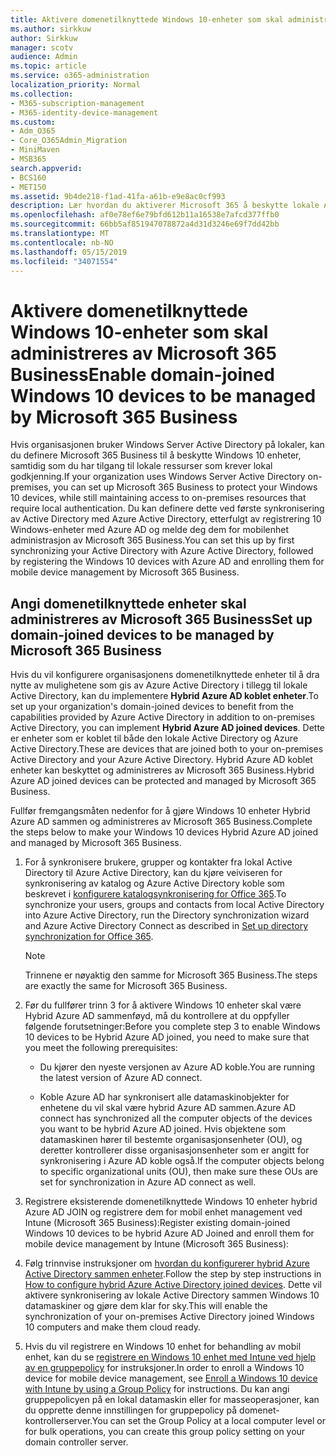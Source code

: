 ```yaml
---
title: Aktivere domenetilknyttede Windows 10-enheter som skal administreres av Microsoft 365 Business
ms.author: sirkkuw
author: Sirkkuw
manager: scotv
audience: Admin
ms.topic: article
ms.service: o365-administration
localization_priority: Normal
ms.collection:
- M365-subscription-management
- M365-identity-device-management
ms.custom:
- Adm_O365
- Core_O365Admin_Migration
- MiniMaven
- MSB365
search.appverid:
- BCS160
- MET150
ms.assetid: 9b4de218-f1ad-41fa-a61b-e9e8ac0cf993
description: Lær hvordan du aktiverer Microsoft 365 å beskytte lokale AD sammen Windows 10 enheter.
ms.openlocfilehash: af0e78ef6e79bfd612b11a16538e7afcd377ffb0
ms.sourcegitcommit: 66bb5af851947078872a4d31d3246e69f7dd42bb
ms.translationtype: MT
ms.contentlocale: nb-NO
ms.lasthandoff: 05/15/2019
ms.locfileid: "34071554"
---
```

# <a name="enable-domain-joined-windows-10-devices-to-be-managed-by-microsoft-365-business"></a><span data-ttu-id="6828c-103">Aktivere domenetilknyttede Windows 10-enheter som skal administreres av Microsoft 365 Business</span><span class="sxs-lookup"><span data-stu-id="6828c-103">Enable domain-joined Windows 10 devices to be managed by Microsoft 365 Business</span></span>

<span data-ttu-id="6828c-104">Hvis organisasjonen bruker Windows Server Active Directory på lokaler, kan du definere Microsoft 365 Business til å beskytte Windows 10 enheter, samtidig som du har tilgang til lokale ressurser som krever lokal godkjenning.</span><span class="sxs-lookup"><span data-stu-id="6828c-104">If your organization uses Windows Server Active Directory on-premises, you can set up Microsoft 365 Business to protect your Windows 10 devices, while still maintaining access to on-premises resources that require local authentication.</span></span> <span data-ttu-id="6828c-105">Du kan definere dette ved første synkronisering av Active Directory med Azure Active Directory, etterfulgt av registrering 10 Windows-enheter med Azure AD og melde deg dem for mobilenhet administrasjon av Microsoft 365 Business.</span><span class="sxs-lookup"><span data-stu-id="6828c-105">You can set this up by first synchronizing your Active Directory with Azure Active Directory, followed by registering the Windows 10 devices with Azure AD and enrolling them for mobile device management by Microsoft 365 Business.</span></span>
  
## <a name="set-up-domain-joined-devices-to-be-managed-by-microsoft-365-business"></a><span data-ttu-id="6828c-106">Angi domenetilknyttede enheter skal administreres av Microsoft 365 Business</span><span class="sxs-lookup"><span data-stu-id="6828c-106">Set up domain-joined devices to be managed by Microsoft 365 Business</span></span>

<span data-ttu-id="6828c-107">Hvis du vil konfigurere organisasjonens domenetilknyttede enheter til å dra nytte av mulighetene som gis av Azure Active Directory i tillegg til lokale Active Directory, kan du implementere **Hybrid Azure AD koblet enheter**.</span><span class="sxs-lookup"><span data-stu-id="6828c-107">To set up your organization's domain-joined devices to benefit from the capabilities provided by Azure Active Directory in addition to on-premises Active Directory, you can implement **Hybrid Azure AD joined devices**.</span></span> <span data-ttu-id="6828c-108">Dette er enheter som er koblet til både den lokale Active Directory og Azure Active Directory.</span><span class="sxs-lookup"><span data-stu-id="6828c-108">These are devices that are joined both to your on-premises Active Directory and your Azure Active Directory.</span></span> <span data-ttu-id="6828c-109">Hybrid Azure AD koblet enheter kan beskyttet og administreres av Microsoft 365 Business.</span><span class="sxs-lookup"><span data-stu-id="6828c-109">Hybrid Azure AD joined devices can be protected and managed by Microsoft 365 Business.</span></span> 
  
<span data-ttu-id="6828c-110">Fullfør fremgangsmåten nedenfor for å gjøre Windows 10 enheter Hybrid Azure AD sammen og administreres av Microsoft 365 Business.</span><span class="sxs-lookup"><span data-stu-id="6828c-110">Complete the steps below to make your Windows 10 devices Hybrid Azure AD joined and managed by Microsoft 365 Business.</span></span>
  
1. <span data-ttu-id="6828c-111">For å synkronisere brukere, grupper og kontakter fra lokal Active Directory til Azure Active Directory, kan du kjøre veiviseren for synkronisering av katalog og Azure Active Directory koble som beskrevet i [konfigurere katalogsynkronisering for Office 365](https://support.office.com/article/1b3b5318-6977-42ed-b5c7-96fa74b08846).</span><span class="sxs-lookup"><span data-stu-id="6828c-111">To synchronize your users, groups and contacts from local Active Directory into Azure Active Directory, run the Directory synchronization wizard and Azure Active Directory Connect as described in [Set up directory synchronization for Office 365](https://support.office.com/article/1b3b5318-6977-42ed-b5c7-96fa74b08846).</span></span>
    
    > [!NOTE]
    > <span data-ttu-id="6828c-112">Trinnene er nøyaktig den samme for Microsoft 365 Business.</span><span class="sxs-lookup"><span data-stu-id="6828c-112">The steps are exactly the same for Microsoft 365 Business.</span></span> 
  
2. <span data-ttu-id="6828c-113">Før du fullfører trinn 3 for å aktivere Windows 10 enheter skal være Hybrid Azure AD sammenføyd, må du kontrollere at du oppfyller følgende forutsetninger:</span><span class="sxs-lookup"><span data-stu-id="6828c-113">Before you complete step 3 to enable Windows 10 devices to be Hybrid Azure AD joined, you need to make sure that you meet the following prerequisites:</span></span>

   - <span data-ttu-id="6828c-114">Du kjører den nyeste versjonen av Azure AD koble.</span><span class="sxs-lookup"><span data-stu-id="6828c-114">You are running the latest version of Azure AD connect.</span></span>

   - <span data-ttu-id="6828c-115">Koble Azure AD har synkronisert alle datamaskinobjekter for enhetene du vil skal være hybrid Azure AD sammen.</span><span class="sxs-lookup"><span data-stu-id="6828c-115">Azure AD connect has synchronized all the computer objects of the devices you want to be hybrid Azure AD joined.</span></span> <span data-ttu-id="6828c-116">Hvis objektene som datamaskinen hører til bestemte organisasjonsenheter (OU), og deretter kontrollerer disse organisasjonsenheter som er angitt for synkronisering i Azure AD koble også.</span><span class="sxs-lookup"><span data-stu-id="6828c-116">If the computer objects belong to specific organizational units (OU), then make sure these OUs are set for synchronization in Azure AD connect as well.</span></span>
    
3. <span data-ttu-id="6828c-117">Registrere eksisterende domenetilknyttede Windows 10 enheter hybrid Azure AD JOIN og registrere dem for mobil enhet management ved Intune (Microsoft 365 Business):</span><span class="sxs-lookup"><span data-stu-id="6828c-117">Register existing domain-joined Windows 10 devices to be hybrid Azure AD Joined and enroll them for mobile device management by Intune (Microsoft 365 Business):</span></span>
    
4. <span data-ttu-id="6828c-118">Følg trinnvise instruksjoner om [hvordan du konfigurerer hybrid Azure Active Directory sammen enheter](https://go.microsoft.com/fwlink/p/?linkid=872870).</span><span class="sxs-lookup"><span data-stu-id="6828c-118">Follow the step by step instructions in [How to configure hybrid Azure Active Directory joined devices](https://go.microsoft.com/fwlink/p/?linkid=872870).</span></span> <span data-ttu-id="6828c-119">Dette vil aktivere synkronisering av lokale Active Directory sammen Windows 10 datamaskiner og gjøre dem klar for sky.</span><span class="sxs-lookup"><span data-stu-id="6828c-119">This will enable the synchronization of your on-premises Active Directory joined Windows 10 computers and make them cloud ready.</span></span>
    
5. <span data-ttu-id="6828c-120">Hvis du vil registrere en Windows 10 enhet for behandling av mobil enhet, kan du se [registrere en Windows 10 enhet med Intune ved hjelp av en gruppepolicy](https://go.microsoft.com/fwlink/p/?linkid=872871) for instruksjoner.</span><span class="sxs-lookup"><span data-stu-id="6828c-120">In order to enroll a Windows 10 device for mobile device management, see [Enroll a Windows 10 device with Intune by using a Group Policy](https://go.microsoft.com/fwlink/p/?linkid=872871) for instructions.</span></span> <span data-ttu-id="6828c-121">Du kan angi gruppepolicyen på en lokal datamaskin eller for masseoperasjoner, kan du opprette denne innstillingen for gruppepolicy på domenet-kontrollerserver.</span><span class="sxs-lookup"><span data-stu-id="6828c-121">You can set the Group Policy at a local computer level or for bulk operations, you can create this group policy setting on your domain controller server.</span></span>